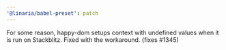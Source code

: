 ```yaml
---
'@linaria/babel-preset': patch
---
```


For some reason, happy-dom setups context with undefined values when it is run on Stackblitz. Fixed with the workaround. (fixes #1345)
